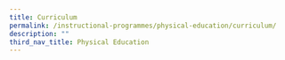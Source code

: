 ```yaml
---
title: Curriculum
permalink: /instructional-programmes/physical-education/curriculum/
description: ""
third_nav_title: Physical Education
---
```

